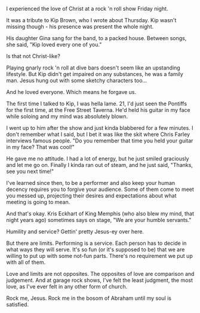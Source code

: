 I experienced the love of Christ at a rock 'n roll show Friday night.

It was a tribute to Kip Brown, who I wrote about Thursday. Kip wasn't missing though - his presence was present the whole night.

His daughter Gina sang for the band, to a packed house. Between songs, she said, "Kip loved every one of you."

Is that not Christ-like?

Playing gnarly rock 'n roll at dive bars doesn't seem like an upstanding lifestyle. But Kip didn't get impaired on any substances, he was a family man. Jesus hung out with some sketchy characters too...

And he loved everyone. Which means he forgave us.

The first time I talked to Kip, I was hella lame. 21, I'd just seen the Pontiffs for the first time, at the Free Street Taverna. He'd held his guitar in my face while soloing and my mind was absolutely blown.

I went up to him after the show and just kinda blabbered for a few minutes. I don't remember what I said, but I bet it was like the skit where Chris Farley interviews famous people. "Do you remember that time you held your guitar in my face? That was cool!"

He gave me no attitude. I had a lot of energy, but he just smiled graciously and let me go on. Finally I kinda ran out of steam, and he just said, "Thanks, see you next time!"

I've learned since then, to be a performer and also keep your human decency requires you to forgive your audience. Some of them come to meet you messed up, projecting their desires and expectations about what meeting is going to mean.

And that's okay. Kris Eckhart of King Memphis (who also blew my mind, that night years ago) sometimes says on stage, "We are your humble servants."

Humility and service? Gettin' pretty Jesus-ey over here.

But there are limits. Performing is a service. Each person has to decide in what ways they will serve. It's so fun (or it's supposed to be) that we are willing to put up with some not-fun parts. There's no requirement we put up with all of them.

Love and limits are not opposites. The opposites of love are comparison and judgement. And at garage rock shows, I've felt the least judgment, the most love, as I've ever felt in any other form of church.

Rock me, Jesus. Rock me in the bosom of Abraham until my soul is satisfied.
